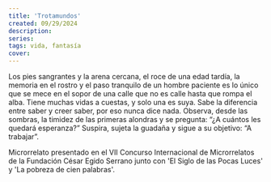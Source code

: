 ```yaml
---
title: 'Trotamundos'
created: 09/29/2024
description:
series:
tags: vida, fantasía
cover:
---
```


Los pies sangrantes y la arena cercana, el roce de una edad tardía, la memoria en el rostro y el paso tranquilo de un hombre paciente es lo único que se mece en el sopor de una calle que no es calle hasta que rompa el alba. Tiene muchas vidas a cuestas, y solo una es suya. Sabe la diferencia entre saber y creer saber, por eso nunca dice nada. Observa, desde las sombras, la timidez de las primeras alondras y se pregunta: “¿A cuántos les quedará esperanza?” Suspira, sujeta la guadaña y sigue a su objetivo: “A trabajar”.

Microrrelato presentado en el VII Concurso Internacional de Microrrelatos de la Fundación César Egido Serrano junto con 'El Siglo de las Pocas Luces' y 'La pobreza de cien palabras'.
